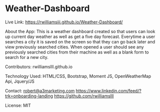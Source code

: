 # Weather-Dashboard

Live Link: https://rwilliamsiii.github.io/Weather-Dashboard/

About the App: This is a weather dashboard created so that users can look up current day weather as well as get a five day forecast. Everytime a user searches a city it is saved on the screen so that they can go back later and view previously searched cities. When opened a user should see any previously searched cities from their machine as well as a blank form to search for a new city.

Contributors: rwilliamsIII.github.io

Technology Used: HTML/CSS, Bootstrap, Moment JS, OpenWeatherMap Api, Jquery/JS

Contact: robert@a3marketing.com
        https://www.linkedin.com/feed/?trk=onboarding-landing
        https://github.com/rwilliamsIII

License: MIT
